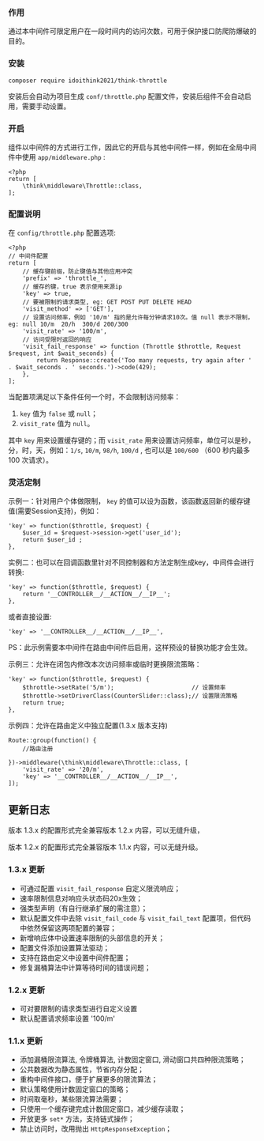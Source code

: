 ### 作用
通过本中间件可限定用户在一段时间内的访问次数，可用于保护接口防爬防爆破的目的。

### 安装
```
composer require idoithink2021/think-throttle
```
安装后会自动为项目生成 `conf/throttle.php` 配置文件，安装后组件不会自动启用，需要手动设置。

### 开启
组件以中间件的方式进行工作，因此它的开启与其他中间件一样，例如在全局中间件中使用 `app/middleware.php` :
```
<?php
return [
    \think\middleware\Throttle::class,
];
```
### 配置说明
在 `config/throttle.php` 配置选项:
```
<?php
// 中间件配置
return [
    // 缓存键前缀，防止键值与其他应用冲突
    'prefix' => 'throttle_',
    // 缓存的键，true 表示使用来源ip
    'key' => true,
    // 要被限制的请求类型, eg: GET POST PUT DELETE HEAD
    'visit_method' => ['GET'],
    // 设置访问频率，例如 '10/m' 指的是允许每分钟请求10次。值 null 表示不限制， eg: null 10/m  20/h  300/d 200/300
    'visit_rate' => '100/m',
    // 访问受限时返回的响应
    'visit_fail_response' => function (Throttle $throttle, Request $request, int $wait_seconds) {
        return Response::create('Too many requests, try again after ' . $wait_seconds . ' seconds.')->code(429);
    },
];
```

当配置项满足以下条件任何一个时，不会限制访问频率：
1. `key` 值为 `false` 或 `null`；
2. `visit_rate` 值为 `null`。

其中 `key` 用来设置缓存键的；而 `visit_rate` 用来设置访问频率，单位可以是秒，分，时，天，例如：`1/s`, `10/m`, `98/h`, `100/d` , 也可以是 `100/600` （600 秒内最多 100 次请求）。

### 灵活定制
示例一：针对用户个体做限制， `key` 的值可以设为函数，该函数返回新的缓存键值(需要Session支持)，例如：
```
'key' => function($throttle, $request) {
    $user_id = $request->session->get('user_id');
    return $user_id ;
},
```
实例二：也可以在回调函数里针对不同控制器和方法定制生成key，中间件会进行转换:
```
'key' => function($throttle, $request) {
    return '__CONTROLLER__/__ACTION__/__IP__';
},
```
或者直接设置:
```
'key' => '__CONTROLLER__/__ACTION__/__IP__',
```
PS：此示例需要本中间件在路由中间件后启用，这样预设的替换功能才会生效。

示例三：允许在闭包内修改本次访问频率或临时更换限流策略：
```
'key' => function($throttle, $request) {
    $throttle->setRate('5/m');                      // 设置频率
    $throttle->setDriverClass(CounterSlider::class);// 设置限流策略
    return true;
},
```

示例四：允许在路由定义中独立配置(1.3.x 版本支持)
```
Route::group(function() {
    //路由注册

})->middleware(\think\middleware\Throttle::class, [
    'visit_rate' => '20/m',
    'key' => '__CONTROLLER__/__ACTION__/__IP__',
]);
```

## 更新日志
版本 1.3.x 的配置形式完全兼容版本 1.2.x 内容，可以无缝升级，

版本 1.2.x 的配置形式完全兼容版本 1.1.x 内容，可以无缝升级。

### 1.3.x 更新
- 可通过配置 `visit_fail_response` 自定义限流响应；
- 速率限制信息对响应头状态码20x生效；
- 强类型声明（有自行继承扩展的需注意）；
- 默认配置文件中去除 `visit_fail_code` 与 `visit_fail_text` 配置项，但代码中依然保留这两项配置的兼容；
- 新增响应体中设置速率限制的头部信息的开关；
- 配置文件添加设置算法驱动；
- 支持在路由定义中设置中间件配置；
- 修复漏桶算法中计算等待时间的错误问题；

### 1.2.x 更新
- 可对要限制的请求类型进行自定义设置
- 默认配置请求频率设置 '100/m'

### 1.1.x 更新
- 添加漏桶限流算法, 令牌桶算法, 计数固定窗口, 滑动窗口共四种限流策略；
- 公共数据改为静态属性，节省内存分配；
- 重构中间件接口，便于扩展更多的限流算法；
- 默认策略使用计数固定窗口的策略；
- 时间取毫秒，某些限流算法需要；
- 只使用一个缓存键完成计数固定窗口，减少缓存读取；
- 开放更多 `set*` 方法，支持链式操作；
- 禁止访问时，改用抛出 `HttpResponseException`；
